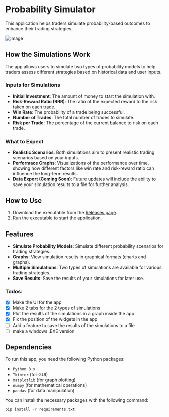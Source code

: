 # Probability Simulator

This application helps traders simulate probability-based outcomes to enhance their trading strategies.

![image](https://github.com/user-attachments/assets/bcf145f6-e379-4ffd-a340-ef53739623fd)

## How the Simulations Work

The app allows users to simulate two types of probability models to help traders assess different strategies based on historical data and user inputs.

### Inputs for Simulations

- **Initial Investment**: The amount of money to start the simulation with.
- **Risk-Reward Ratio (RRR)**: The ratio of the expected reward to the risk taken on each trade.
- **Win Rate**: The probability of a trade being successful.
- **Number of Trades**: The total number of trades to simulate.
- **Risk per Trade**: The percentage of the current balance to risk on each trade.

### What to Expect

- **Realistic Scenarios**: Both simulations aim to present realistic trading scenarios based on your inputs.
- **Performace Graphs**: Visualizations of the performance over time, showing how different factors like win rate and risk-reward ratio can influence the long-term results.
- **Data Export (Coming Soon)**: Future updates will include the ability to save your simulation results to a file for further analysis.

## How to Use

1. Download the executable from the [Releases page](https://github.com/MR-5OBOT/proability-simulator/releases).
2. Run the executable to start the application.

## Features

- **Simulate Probability Models**: Simulate different probability scenarios for trading strategies.
- **Graphs**: View simulation results in graphical formats (charts and graphs).
- **Multiple Simulations**: Two types of simulations are available for various trading strategies.
- **Save Results**: Save the results of your simulations for later use.

### **Todos:**

- [x] Make the UI for the app
- [x] Make 2 tabs for the 2 types of simulations
- [x] Plot the results of the simulations in a graph inside the app
- [x] Fix the position of the widgets in the app
- [ ] Add a feature to save the results of the simulations to a file
- [ ] make a windows .EXE version

## Dependencies

To run this app, you need the following Python packages:

- `Python 3.x`
- `Tkinter` (for GUI)
- `matplotlib` (for graph plotting)
- `numpy` (for mathematical operations)
- `pandas` (for data manipulation)

You can install the necessary packages with the following command:

```bash
pip install -r requirements.txt
```
